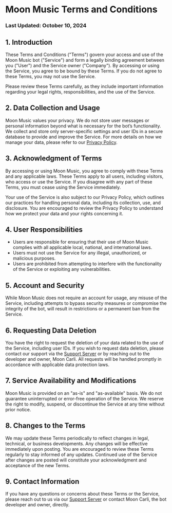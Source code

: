 # Moon Music Terms and Conditions
### Last Updated: October 10, 2024

## 1. Introduction
These Terms and Conditions ("Terms") govern your access and use of the Moon Music bot ("Service") and form a legally binding agreement between you ("User") and the Service owner ("Company"). By accessing or using the Service, you agree to be bound by these Terms. If you do not agree to these Terms, you may not use the Service.

Please review these Terms carefully, as they include important information regarding your legal rights, responsibilities, and the use of the Service.

## 2. Data Collection and Usage
Moon Music values your privacy. We do not store user messages or personal information beyond what is necessary for the bot’s functionality. We collect and store only server-specific settings and user IDs in a secure database to provide and improve the Service. For more details on how we manage your data, please refer to our [Privacy Policy](#).

## 3. Acknowledgment of Terms
By accessing or using Moon Music, you agree to comply with these Terms and any applicable laws. These Terms apply to all users, including visitors, who access or use the Service. If you disagree with any part of these Terms, you must cease using the Service immediately.

Your use of the Service is also subject to our Privacy Policy, which outlines our practices for handling personal data, including its collection, use, and disclosure. You are encouraged to review the Privacy Policy to understand how we protect your data and your rights concerning it.

## 4. User Responsibilities
- Users are responsible for ensuring that their use of Moon Music complies with all applicable local, national, and international laws.
- Users must not use the Service for any illegal, unauthorized, or malicious purposes.
- Users are prohibited from attempting to interfere with the functionality of the Service or exploiting any vulnerabilities.

## 5. Account and Security
While Moon Music does not require an account for usage, any misuse of the Service, including attempts to bypass security measures or compromise the integrity of the bot, will result in restrictions or a permanent ban from the Service.

## 6. Requesting Data Deletion
You have the right to request the deletion of your data related to the use of the Service, including user IDs. If you wish to request data deletion, please contact our support via the [Support Server](https://discord.gg/wqTgHeJ4Ku) or by reaching out to the developer and owner, Moon Carli. All requests will be handled promptly in accordance with applicable data protection laws.

## 7. Service Availability and Modifications
Moon Music is provided on an "as-is" and "as-available" basis. We do not guarantee uninterrupted or error-free operation of the Service. We reserve the right to modify, suspend, or discontinue the Service at any time without prior notice.

## 8. Changes to the Terms
We may update these Terms periodically to reflect changes in legal, technical, or business developments. Any changes will be effective immediately upon posting. You are encouraged to review these Terms regularly to stay informed of any updates. Continued use of the Service after changes are posted will constitute your acknowledgment and acceptance of the new Terms.

## 9. Contact Information
If you have any questions or concerns about these Terms or the Service, please reach out to us via our [Support Server](https://discord.gg/wqTgHeJ4Ku) or contact Moon Carli, the bot developer and owner, directly.
